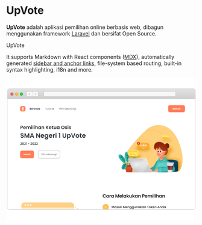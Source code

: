 # UpVote

**UpVote** adalah aplikasi pemilihan online berbasis web, dibagun menggunakan framework [Laravel](https://laravel.com/) dan bersifat Open Source.  

UpVote 

It supports Markdown with React components ([MDX](/mdx)), automatically generated [sidebar and anchor links](/docs/anchors), file-system based routing, built-in syntax highlighting, i18n and more.

![](/app.png)
